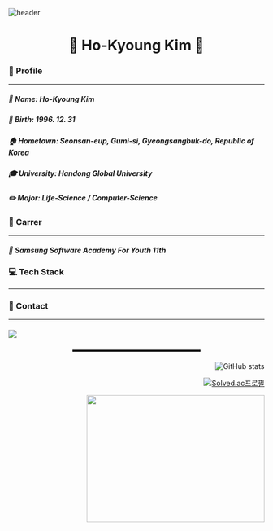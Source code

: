 ![header](https://capsule-render.vercel.app/api?type=rounded&color=100:f6d365,0:fda085&height=300&section=header&text=Jingluv&fontSize=90&fontColor=427B58)



<div align = center>

🙋 Ho-Kyoung Kim 🙋
===

</div>

<div align = left>

  
<h3> 📣 Profile </h3>

---
##### 📃 Name: Ho-Kyoung Kim
##### 🎂 Birth: 1996. 12. 31
##### 🏠 Hometown: Seonsan-eup, Gumi-si, Gyeongsangbuk-do, Republic of Korea
##### 🎓 University: Handong Global University
##### ✏️ Major: Life-Science / Computer-Science

<h3> 🎫 Carrer </h3>

---
##### 🏢 Samsung Software Academy For Youth 11th

<h3> 💻 Tech Stack </h3>

---


<h3> 🤝 Contact </h3>

---
##### <a href="mailto:ssafy1123992@gmail.com"> <img src = "https://img.shields.io/badge/Gmail-D14836?style=for-the-badge&logo=gmail&logoColor=white"/> </a>

</div>

<div align="center">
  
  <hr style="height: 4px; width: 50%; margin-top: 20px; margin-bottom: 20px;">
  
</div>

<div align = right>
  
![GitHub stats](https://github-readme-stats.vercel.app/api?username=HoKyoung-Kim&show_icons=true&theme=gruvbox_light )

[![Solved.ac프로필](http://mazassumnida.wtf/api/v2/generate_badge?boj=rlaghtl2)](https://solved.ac/rlaghtl2)

<a href="https://github.com/HoKyoung-Kim"><img align="center" src="https://github-readme-stats.vercel.app/api/top-langs/?username=Hokyoung-Kim&layout=compact&theme=nord&hide_border=true" width = "350" height = "250"/></a> 


</div>
<!---
HoKyoung-Kim/HoKyoung-Kim is a ✨ special ✨ repository because its `README.md` (this file) appears on your GitHub profile.
You can click the Preview link to take a look at your changes.
--->
